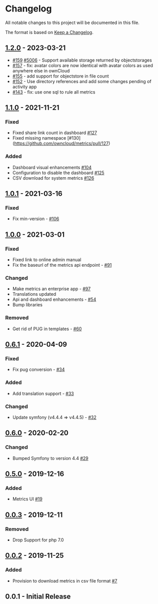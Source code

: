 # Changelog

All notable changes to this project will be documented in this file.

The format is based on [Keep a Changelog](http://keepachangelog.com/en/1.0.0/).

## [1.2.0] - 2023-03-21

- [#159](https://github.com/owncloud/metrics/pull/159) [#5006](https://github.com/owncloud/enterprise/issues/5006) - Support available storage returned by objectstorages
- [#157](https://github.com/owncloud/metrics/pull/157) -  fix: avatar colors are now identical with avatar colors as used anywhere else in ownCloud
- [#155](https://github.com/owncloud/metrics/pull/155) - add support for objectstore in file count
- [#152](https://github.com/owncloud/metrics/pull/152) - Use directory references and add some changes pending of activity app
- [#143](https://github.com/owncloud/metrics/pull/144) - fix: use one sql to rule all metrics

## [1.1.0] - 2021-11-21

### Fixed

- Fixed share link count in dashboard [#127](https://github.com/owncloud/metrics/pull/127)
- Fixed missing namespace [#130] (https://github.com/owncloud/metrics/pull/127)

### Added

- Dashboard visual enhancements [#104](https://github.com/owncloud/metrics/pull/104)
- Configuration to disable the dashboard [#125](https://github.com/owncloud/metrics/pull/125)
- CSV download for system metrics  [#126](https://github.com/owncloud/metrics/pull/126)

## [1.0.1] - 2021-03-16

### Fixed

- Fix min-version - [#106](https://github.com/owncloud/metrics/issues/106)

## [1.0.0] - 2021-03-01

### Fixed

- Fixed link to online admin manual
- Fix the baseurl of the metrics api endpoint - [#91](https://github.com/owncloud/metrics/issues/91)

### Changed

- Make metrics an enterprise app - [#97](https://github.com/owncloud/metrics/pull/97)
- Translations updated
- Api and dashboard enhancements - [#54](https://github.com/owncloud/metrics/issues/54)
- Bump libraries

### Removed

- Get rid of PUG in templates - [#60](https://github.com/owncloud/metrics/issues/60)

## [0.6.1] - 2020-04-09

### Fixed

- Fix pug conversion - [#34](https://github.com/owncloud/metrics/issues/34)

### Added

- Add translation support - [#33](https://github.com/owncloud/metrics/issues/33)

### Changed

- Update symfony (v4.4.4 => v4.4.5) - [#32](https://github.com/owncloud/metrics/issues/32)

## [0.6.0] - 2020-02-20

### Changed

- Bumped Symfony to version 4.4 [#29](https://github.com/owncloud/metrics/pull/29)

## [0.5.0] - 2019-12-16

### Added

- Metrics UI [#19](https://github.com/owncloud/metrics/pull/19)

## [0.0.3] - 2019-12-11

### Removed

- Drop Support for php 7.0

## [0.0.2] - 2019-11-25

### Added

-  Provision to download metrics in csv file format [#7](https://github.com/owncloud/metrics/pull/7)

## 0.0.1 - Initial Release

[Unreleased]: https://github.com/owncloud/metrics/compare/v1.2.0...master
[1.2.0]: https://github.com/owncloud/metrics/compare/v1.1.0...v1.2.0
[1.1.0]: https://github.com/owncloud/metrics/compare/v1.0.1...v1.1.0
[1.0.1]: https://github.com/owncloud/metrics/compare/v1.0.0...v1.0.1
[1.0.0]: https://github.com/owncloud/metrics/compare/v0.6.1...v1.0.0
[0.6.1]: https://github.com/owncloud/metrics/compare/v0.6.0...v0.6.1
[0.6.0]: https://github.com/owncloud/metrics/compare/v0.5.0...v0.6.0
[0.5.0]: https://github.com/owncloud/metrics/compare/v0.0.3...v0.5.0
[0.0.3]: https://github.com/owncloud/metrics/compare/v0.0.2...v0.0.3
[0.0.2]: https://github.com/owncloud/metrics/compare/v0.0.1...v0.0.2
